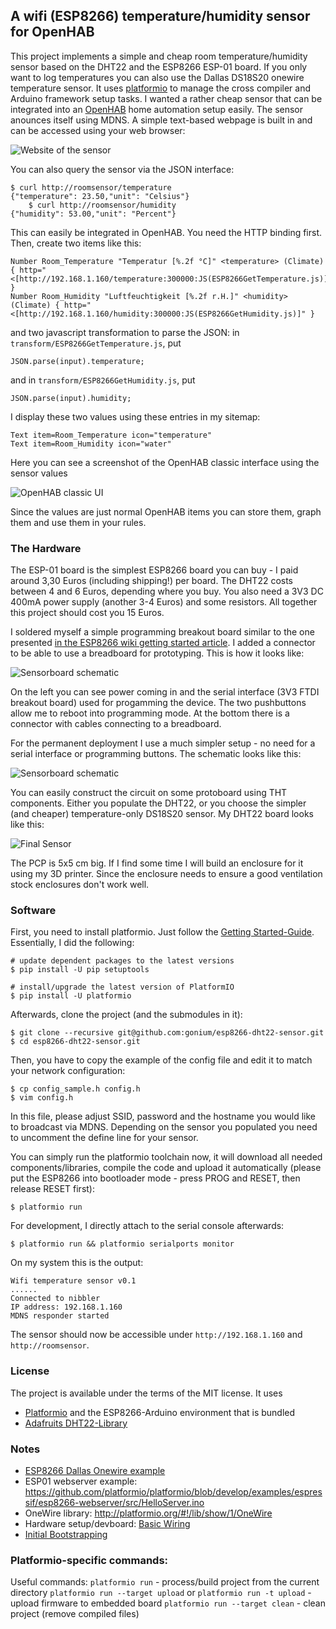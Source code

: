 ## A wifi (ESP8266) temperature/humidity sensor for OpenHAB

This project implements a simple and cheap room temperature/humidity sensor 
based on the DHT22 and the ESP8266 ESP-01 board. If you only want to log temperatures
you can also use the Dallas DS18S20 onewire temperature sensor.
It uses [platformio](http://platformio.org) to manage the cross compiler and
Arduino framework setup tasks. I wanted a rather cheap sensor that can be integrated
into an [OpenHAB](http://openhab.org) home automation setup easily. The sensor
anounces itself using MDNS. A simple text-based webpage is built in and can be 
accessed using your web browser:

![Website of the sensor](https://raw.githubusercontent.com/gonium/esp8266-dht22-sensor/master/images/webbrowser.png)

You can also query the sensor via the JSON interface:

    $ curl http://roomsensor/temperature
    {"temperature": 23.50,"unit": "Celsius"}
		$ curl http://roomsensor/humidity
    {"humidity": 53.00,"unit": "Percent"}

This can easily be integrated in OpenHAB. You need the HTTP binding first. Then,
create two items like this:

    Number Room_Temperature "Temperatur [%.2f °C]" <temperature> (Climate) { http="<[http://192.168.1.160/temperature:300000:JS(ESP8266GetTemperature.js)]" }
    Number Room_Humidity "Luftfeuchtigkeit [%.2f r.H.]" <humidity> (Climate) { http="<[http://192.168.1.160/humidity:300000:JS(ESP8266GetHumidity.js)]" }

and two javascript transformation to parse the JSON: in ````transform/ESP8266GetTemperature.js````, put

    JSON.parse(input).temperature;

and in ````transform/ESP8266GetHumidity.js````, put

    JSON.parse(input).humidity;

I display these two values using these entries in my sitemap:

    Text item=Room_Temperature icon="temperature"
    Text item=Room_Humidity icon="water"

Here you can see a screenshot of the OpenHAB classic interface using the 
sensor values

![OpenHAB classic UI](https://raw.githubusercontent.com/gonium/esp8266-dht22-sensor/master/images/penthouse-ui.png)

Since the values are just normal OpenHAB items you can store them, graph them
and use them in your rules.

### The Hardware

The ESP-01 board is the simplest ESP8266 board you can buy - I paid around 3,30 
Euros (including shipping!) per board. The DHT22 costs between 4 and 6 Euros, 
depending where you buy. You also need a 3V3 DC 400mA power supply 
(another 3-4 Euros) and some resistors. All together this project should cost you 
15 Euros.

I soldered myself a simple programming breakout board similar to the one presented 
[in the ESP8266 wiki getting started article](http://www.esp8266.com/wiki/doku.php?id=getting-started-with-the-esp8266).
I added a connector to be able to use a breadboard for prototyping. This is how it looks
like:

![Sensorboard schematic](https://raw.githubusercontent.com/gonium/esp8266-dht22-sensor/master/images/programming-jig.jpg)

On the left you can see power coming in and the serial interface (3V3
FTDI breakout board) used for progamming the device. The two pushbuttons
allow me to reboot into programming mode. At the bottom there is a
connector with cables connecting to a breadboard.

For the permanent deployment I use a much simpler setup - no need
for a serial interface or programming buttons. The schematic looks like
this:

![Sensorboard schematic](https://raw.githubusercontent.com/gonium/esp8266-dht22-sensor/master/images/schematic.png)

You can easily construct the circuit on some protoboard using THT
components. Either you populate the DHT22, or you choose the simpler (and cheaper)
temperature-only DS18S20 sensor. My DHT22 board looks like this:

![Final Sensor](https://raw.githubusercontent.com/gonium/esp8266-dht22-sensor/master/images/final-sensor.jpg)

The PCP is 5x5 cm big. If I find some time I will build an enclosure for
it using my 3D printer. Since the enclosure needs to ensure a good
ventilation stock enclosures don't work well.

### Software

First, you need to install platformio. Just follow the [Getting Started-Guide](http://platformio.org/#!/get-started).
Essentially, I did the following:

    # update dependent packages to the latest versions
    $ pip install -U pip setuptools

    # install/upgrade the latest version of PlatformIO
    $ pip install -U platformio

Afterwards, clone the project (and the submodules in it):

    $ git clone --recursive git@github.com:gonium/esp8266-dht22-sensor.git
    $ cd esp8266-dht22-sensor.git

Then, you have to copy the example of the config file and edit it to match 
your network configuration:

    $ cp config_sample.h config.h
    $ vim config.h

In this file, please adjust SSID, password and the hostname you would like to 
broadcast via MDNS. Depending on the sensor you populated you need to uncomment the 
define line for your sensor.

You can simply run the platformio toolchain now, it will download all 
needed components/libraries, compile the code and upload it automatically (please 
put the ESP8266 into bootloader mode - press PROG and RESET, then release RESET
first):

    $ platformio run

For development, I directly attach to the serial console afterwards:

    $ platformio run && platformio serialports monitor

On my system this is the output:

    Wifi temperature sensor v0.1
    ......
    Connected to nibbler
    IP address: 192.168.1.160
    MDNS responder started

The sensor should now be accessible under ````http://192.168.1.160```` and ````http://roomsensor````.

### License

The project is available under the terms of the MIT license. It uses 
 * [Platformio](http://platformio.org) and the ESP8266-Arduino
   environment that is bundled
 * [Adafruits DHT22-Library](https://github.com/adafruit/DHT-sensor-library)


### Notes

* [ESP8266 Dallas Onewire example](http://iot-playground.com/2-uncategorised/41-esp8266-ds18b20-temperature-sensor-arduino-ide)
* ESP01 webserver example: https://github.com/platformio/platformio/blob/develop/examples/espressif/esp8266-webserver/src/HelloServer.ino
* OneWire library: http://platformio.org/#!/lib/show/1/OneWire
* Hardware setup/devboard: [Basic Wiring](http://www.esp8266.com/wiki/doku.php?id=getting-started-with-the-esp8266)
* [Initial Bootstrapping](http://williamdurand.fr/2015/03/17/playing-with-a-esp8266-wifi-module/)



### Platformio-specific commands:

Useful commands:
`platformio run` - process/build project from the current directory
`platformio run --target upload` or `platformio run -t upload` - upload firmware to embedded board
`platformio run --target clean` - clean project (remove compiled files)

